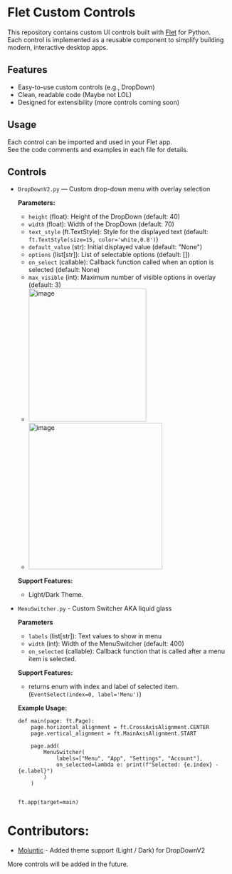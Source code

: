 # Flet Custom Controls

This repository contains custom UI controls built with [Flet](https://flet.dev/) for Python.  
Each control is implemented as a reusable component to simplify building modern, interactive desktop apps.

## Features

- Easy-to-use custom controls (e.g., DropDown)
- Clean, readable code (Maybe not LOL)
- Designed for extensibility (more controls coming soon)

## Usage

Each control can be imported and used in your Flet app.  
See the code comments and examples in each file for details.

## Controls

- `DropDownV2.py` — Custom drop-down menu with overlay selection

  **Parameters:**
  - `height` (float): Height of the DropDown (default: 40)
  - `width` (float): Width of the DropDown (default: 70)
  - `text_style` (ft.TextStyle): Style for the displayed text (default: `ft.TextStyle(size=15, color='white,0.8')`)
  - `default_value` (str): Initial displayed value (default: "None")
  - `options` (list[str]): List of selectable options (default: [])
  - `on_select` (callable): Callback function called when an option is selected (default: None)
  - `max_visible` (int): Maximum number of visible options in overlay (default: 3)
  - <img width="264" height="298" alt="image" src="https://github.com/user-attachments/assets/a7842d91-d3b5-4d09-823f-b356ca4f8545" />
  - <img width="300" height="328" alt="image" src="https://github.com/user-attachments/assets/d41f5086-5a6e-4a56-b2c0-79260783b9e1" />

  **Support Features:**
    - Light/Dark Theme. 



- `MenuSwitcher.py` - Custom Switcher AKA liquid glass 

  **Parameters**
  - `labels` (list[str]): Text values to show in menu
  - `width` (int): Width of the MenuSwitcher (default: 400)
  - `on_selected` (callable): Callback function that is called after a menu item is selected.

  **Support Features:**
    - returns enum with index and label of selected item. (`EventSelect(index=0, label='Menu')`)
  
  **Example Usage:**
    ```
    def main(page: ft.Page):
        page.horizontal_alignment = ft.CrossAxisAlignment.CENTER
        page.vertical_alignment = ft.MainAxisAlignment.START

        page.add(
            MenuSwitcher(
                labels=["Menu", "App", "Settings", "Account"],
                on_selected=lambda e: print(f"Selected: {e.index} - {e.label}")
            )
        )


    ft.app(target=main)
    ```


# Contributors:
- [Moluntic](https://github.com/moluntic) - Added theme support (Light / Dark) for DropDownV2

More controls will be added in the future.
